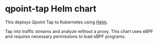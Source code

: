 # qpoint-tap Helm chart

This deploys Qpoint Tap to Kubernetes using [Helm](https://helm.sh/).

Tap into traffic streams and analyze without a proxy. This chart uses eBPF and requires necessary permissions to load eBPF programs.
